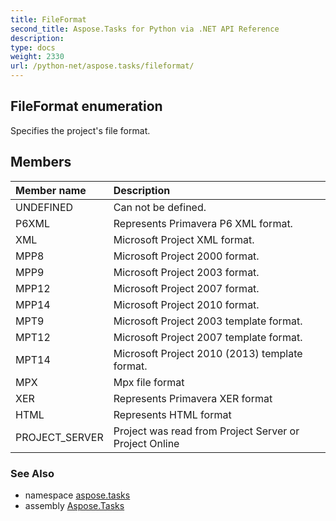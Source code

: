 ```yaml
---
title: FileFormat
second_title: Aspose.Tasks for Python via .NET API Reference
description: 
type: docs
weight: 2330
url: /python-net/aspose.tasks/fileformat/
---
```


## FileFormat enumeration

Specifies the project's file format.

## Members
| Member name | Description |
| :- | :- |
|UNDEFINED|Can not be defined.|
|P6XML|Represents Primavera P6 XML format.|
|XML|Microsoft Project XML format.|
|MPP8|Microsoft Project 2000 format.|
|MPP9|Microsoft Project 2003 format.|
|MPP12|Microsoft Project 2007 format.|
|MPP14|Microsoft Project 2010 format.|
|MPT9|Microsoft Project 2003 template format.|
|MPT12|Microsoft Project 2007 template format.|
|MPT14|Microsoft Project 2010 (2013) template format.|
|MPX|Mpx file format|
|XER|Represents Primavera XER format|
|HTML|Represents HTML format|
|PROJECT_SERVER|Project was read from Project Server or Project Online|

### See Also

* namespace [aspose.tasks](/tasks/python-net/aspose.tasks/)
* assembly [Aspose.Tasks](/tasks/python-net/)

